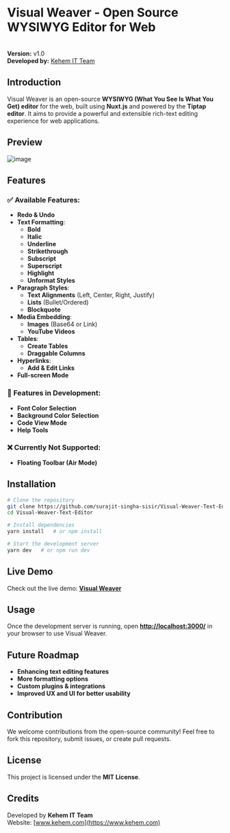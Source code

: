 # Visual Weaver - Open Source WYSIWYG Editor for Web

\
**Version:** v1.0\
**Developed by:** [Kehem IT Team](https://www.kehem.com)

## Introduction

Visual Weaver is an open-source **WYSIWYG (What You See Is What You Get) editor** for the web, built using **Nuxt.js** and powered by the **Tiptap editor**. It aims to provide a powerful and extensible rich-text editing experience for web applications.

## Preview
![image](https://github.com/user-attachments/assets/75603624-26a6-462a-9007-fef2bb88226a)

## Features

### ✅ Available Features:

- **Redo & Undo**
- **Text Formatting**:
  - **Bold**
  - **Italic**
  - **Underline**
  - **Strikethrough**
  - **Subscript**
  - **Superscript**
  - **Highlight**
  - **Unformat Styles**
- **Paragraph Styles**:
  - **Text Alignments** (Left, Center, Right, Justify)
  - **Lists** (Bullet/Ordered)
  - **Blockquote**
- **Media Embedding**:
  - **Images** (Base64 or Link)
  - **YouTube Videos**
- **Tables**:
  - **Create Tables**
  - **Draggable Columns**
- **Hyperlinks**:
  - **Add & Edit Links**
- **Full-screen Mode**

### 🚧 Features in Development:

- **Font Color Selection**
- **Background Color Selection**
- **Code View Mode**
- **Help Tools**

### ❌ Currently Not Supported:

- **Floating Toolbar (Air Mode)**

## Installation

```sh
# Clone the repository
git clone https://github.com/surajit-singha-sisir/Visual-Weaver-Text-Editor.git
cd Visual-Weaver-Text-Editor

# Install dependencies
yarn install   # or npm install

# Start the development server
yarn dev   # or npm run dev
```

## Live Demo

Check out the live demo: [**Visual Weaver**](https://visual-weaver-text-editor.vercel.app/)

## Usage

Once the development server is running, open [**http://localhost:3000/**](http://localhost:3000/) in your browser to use Visual Weaver.

## Future Roadmap

- **Enhancing text editing features**
- **More formatting options**
- **Custom plugins & integrations**
- **Improved UX and UI for better usability**

## Contribution

We welcome contributions from the open-source community! Feel free to fork this repository, submit issues, or create pull requests.

## License

This project is licensed under the **MIT License**.

## Credits

Developed by **Kehem IT Team**\
Website: [www.kehem.com](https://www.kehem.com)

